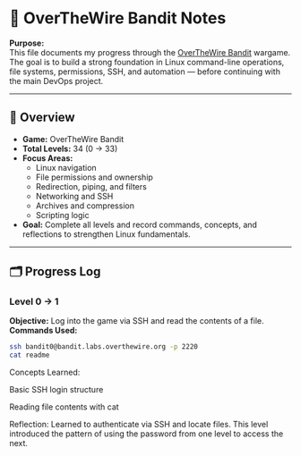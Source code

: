 # 🧩 OverTheWire Bandit Notes

**Purpose:**  
This file documents my progress through the [OverTheWire Bandit](https://overthewire.org/wargames/bandit/) wargame.  
The goal is to build a strong foundation in Linux command-line operations, file systems, permissions, SSH, and automation — before continuing with the main DevOps project.

---

## 📘 Overview

- **Game:** OverTheWire Bandit  
- **Total Levels:** 34 (0 → 33)  
- **Focus Areas:**  
  - Linux navigation  
  - File permissions and ownership  
  - Redirection, piping, and filters  
  - Networking and SSH  
  - Archives and compression  
  - Scripting logic  
- **Goal:** Complete all levels and record commands, concepts, and reflections to strengthen Linux fundamentals.

---

## 🗂️ Progress Log

### **Level 0 → 1**
**Objective:** Log into the game via SSH and read the contents of a file.  
**Commands Used:**  
```bash
ssh bandit0@bandit.labs.overthewire.org -p 2220
cat readme
```
Concepts Learned:

Basic SSH login structure

Reading file contents with cat

Reflection:
Learned to authenticate via SSH and locate files. This level introduced the pattern of using the password from one level to access the next.

